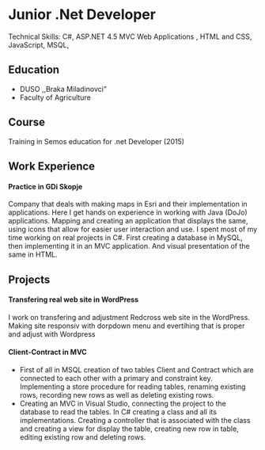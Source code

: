 <h1>Junior .Net Developer</h1>


<p>Technical Skills: C#, ASP.NET 4.5 MVC Web Applications , HTML and CSS, JavaScript, MSQL, </p>

<h2>Education</h2>
<ul>
  <li> DUSO ,,Braka Miladinovci”</li>
  <li>Faculty of Agriculture</li>
</ul>

<h2>Course</h2>
<p>Training in Semos education for .net Developer (2015)</p>

<h2>Work Experience</h2>
<h4>Practice in GDi Skopje</h4>
<p>Company   that   deals   with   making   maps   in   Esri   and   their implementation in applications.  
Here I get  hands  on  experience  in  working with    Java (DoJo)    applications. Mapping and creating an application that displays the same, using icons that allow for easier user interaction and use.
I spent most of my time working on real projects in C#. First creating a database in MySQL, then implementing it in an MVC application. And visual presentation of the same in HTML.
</p>

<h2>Projects</h2>
<h4>Transfering real web site in WordPress</h4>
<p>I work on transfering and adjustment Redcross web site in the WordPress. Making site responsiv with dorpdown menu and evertihing that is proper and adjust with Wordpress</p>

<h4>Client-Contract in MVC</h4>
<ul>
  <li>First of all in MSQL creation of two tables Client and Contract which are connected to each other with a primary and constraint key. Implementing a store procedure for reading tables, renaming existing rows, recording new rows as well as deleting existing rows.</li>
  <li>Creating an MVC in Visual Studio, connecting the project to the database to read the tables. In C# creating a class and all its implementations. Creating a controller that is associated with the class and creating a view for display the table, creating new row in table, editing existing row and deleting rows.</li>
</ul>




